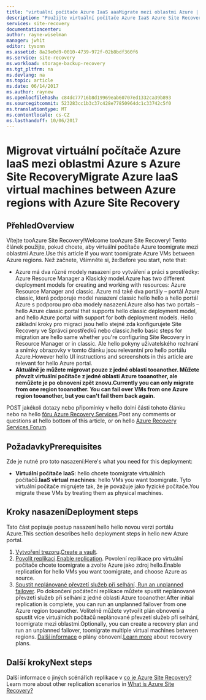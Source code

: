 ```yaml
---
title: "virtuální počítače Azure IaaS aaaMigrate mezi oblastmi Azure | Microsoft Docs"
description: "Použijte virtuální počítače Azure IaaS Azure Site Recovery toomigrate z jedné oblasti Azure tooanother."
services: site-recovery
documentationcenter: 
author: rayne-wiselman
manager: jwhit
editor: tysonn
ms.assetid: 8a29e0d9-0010-4739-972f-02b8bdf360f6
ms.service: site-recovery
ms.workload: storage-backup-recovery
ms.tgt_pltfrm: na
ms.devlang: na
ms.topic: article
ms.date: 06/14/2017
ms.author: raynew
ms.openlocfilehash: c84dc77716b8d19969eab60707ed1332ca39b893
ms.sourcegitcommit: 523283cc1b3c37c428e77850964dc1c33742c5f0
ms.translationtype: MT
ms.contentlocale: cs-CZ
ms.lasthandoff: 10/06/2017
---
```

# <a name="migrate-azure-iaas-virtual-machines-between-azure-regions-with-azure-site-recovery"></a><span data-ttu-id="2e0bb-103">Migrovat virtuální počítače Azure IaaS mezi oblastmi Azure s Azure Site Recovery</span><span class="sxs-lookup"><span data-stu-id="2e0bb-103">Migrate Azure IaaS virtual machines between Azure regions with Azure Site Recovery</span></span>
## <a name="overview"></a><span data-ttu-id="2e0bb-104">Přehled</span><span class="sxs-lookup"><span data-stu-id="2e0bb-104">Overview</span></span>
<span data-ttu-id="2e0bb-105">Vítejte tooAzure Site Recovery!</span><span class="sxs-lookup"><span data-stu-id="2e0bb-105">Welcome tooAzure Site Recovery!</span></span> <span data-ttu-id="2e0bb-106">Tento článek použijte, pokud chcete, aby virtuální počítače Azure toomigrate mezi oblastmi Azure.</span><span class="sxs-lookup"><span data-stu-id="2e0bb-106">Use this article if you want toomigrate Azure VMs between Azure regions.</span></span> <span data-ttu-id="2e0bb-107">Než začnete, Všimněte si, že:</span><span class="sxs-lookup"><span data-stu-id="2e0bb-107">Before you start, note that:</span></span>

* <span data-ttu-id="2e0bb-108">Azure má dva různé modely nasazení pro vytváření a práci s prostředky: Azure Resource Manager a Klasický model.</span><span class="sxs-lookup"><span data-stu-id="2e0bb-108">Azure has two different deployment models for creating and working with resources: Azure Resource Manager and classic.</span></span> <span data-ttu-id="2e0bb-109">Azure má také dva portály – portál Azure classic, která podporuje model nasazení classic hello hello a hello portál Azure s podporou pro oba modely nasazení.</span><span class="sxs-lookup"><span data-stu-id="2e0bb-109">Azure also has two portals – hello Azure classic portal that supports hello classic deployment model, and hello Azure portal with support for both deployment models.</span></span> <span data-ttu-id="2e0bb-110">Hello základní kroky pro migraci jsou hello stejné zda konfigurujete Site Recovery ve Správci prostředků nebo classic.</span><span class="sxs-lookup"><span data-stu-id="2e0bb-110">hello basic steps for migration are hello same whether you're configuring Site Recovery in Resource Manager or in classic.</span></span> <span data-ttu-id="2e0bb-111">Ale hello pokyny uživatelského rozhraní a snímky obrazovky v tomto článku jsou relevantní pro hello portálu Azure.</span><span class="sxs-lookup"><span data-stu-id="2e0bb-111">However hello UI instructions and screenshots in this article are relevant for hello Azure portal.</span></span>
* <span data-ttu-id="2e0bb-112">**Aktuálně je můžete migrovat pouze z jedné oblasti tooanother. Můžete převzít virtuální počítače z jedné oblasti Azure tooanother, ale nemůžete je po obnovení zpět znovu.**</span><span class="sxs-lookup"><span data-stu-id="2e0bb-112">**Currently you can only migrate from one region tooanother. You can fail over VMs from one Azure region tooanother, but you can't fail them back again.**</span></span>

<span data-ttu-id="2e0bb-113">POST jakékoli dotazy nebo připomínky v hello dolní části tohoto článku nebo na hello [fóru Azure Recovery Services](https://social.msdn.microsoft.com/forums/azure/home?forum=hypervrecovmgr).</span><span class="sxs-lookup"><span data-stu-id="2e0bb-113">Post any comments or questions at hello bottom of this article, or on hello [Azure Recovery Services Forum](https://social.msdn.microsoft.com/forums/azure/home?forum=hypervrecovmgr).</span></span>

## <a name="prerequisites"></a><span data-ttu-id="2e0bb-114">Požadavky</span><span class="sxs-lookup"><span data-stu-id="2e0bb-114">Prerequisites</span></span>
<span data-ttu-id="2e0bb-115">Zde je nutné pro toto nasazení:</span><span class="sxs-lookup"><span data-stu-id="2e0bb-115">Here's what you need for this deployment:</span></span>

* <span data-ttu-id="2e0bb-116">**Virtuální počítače IaaS**: hello chcete toomigrate virtuálních počítačů.</span><span class="sxs-lookup"><span data-stu-id="2e0bb-116">**IaaS virtual machines**: hello VMs you want toomigrate.</span></span> <span data-ttu-id="2e0bb-117">Tyto virtuální počítače migrujete tak, že je považuje jako fyzické počítače.</span><span class="sxs-lookup"><span data-stu-id="2e0bb-117">You migrate these VMs by treating them as physical machines.</span></span>

## <a name="deployment-steps"></a><span data-ttu-id="2e0bb-118">Kroky nasazení</span><span class="sxs-lookup"><span data-stu-id="2e0bb-118">Deployment steps</span></span>
<span data-ttu-id="2e0bb-119">Tato část popisuje postup nasazení hello hello novou verzi portálu Azure.</span><span class="sxs-lookup"><span data-stu-id="2e0bb-119">This section describes hello deployment steps in hello new Azure portal.</span></span>

1. <span data-ttu-id="2e0bb-120">[Vytvoření trezoru](site-recovery-vmware-to-azure.md).</span><span class="sxs-lookup"><span data-stu-id="2e0bb-120">[Create a vault](site-recovery-vmware-to-azure.md).</span></span>
2. <span data-ttu-id="2e0bb-121">[Povolit replikaci](site-recovery-vmware-to-azure.md).</span><span class="sxs-lookup"><span data-stu-id="2e0bb-121">[Enable replication](site-recovery-vmware-to-azure.md).</span></span> <span data-ttu-id="2e0bb-122">Povolení replikace pro virtuální počítače chcete toomigrate a zvolte Azure jako zdroj hello.</span><span class="sxs-lookup"><span data-stu-id="2e0bb-122">Enable replication for hello VMs you want toomigrate, and choose Azure as source.</span></span> 
3. <span data-ttu-id="2e0bb-123">[Spustit neplánované převzetí služeb při selhání](site-recovery-failover.md).</span><span class="sxs-lookup"><span data-stu-id="2e0bb-123">[ Run an unplanned failover](site-recovery-failover.md).</span></span> <span data-ttu-id="2e0bb-124">Po dokončení počáteční replikace můžete spustit neplánované převzetí služeb při selhání z jedné oblasti Azure tooanother.</span><span class="sxs-lookup"><span data-stu-id="2e0bb-124">After initial replication is complete, you can run an unplanned failover from one Azure region tooanother.</span></span> <span data-ttu-id="2e0bb-125">Volitelně můžete vytvořit plán obnovení a spustit více virtuálních počítačů neplánované převzetí služeb při selhání, toomigrate mezi oblastmi.</span><span class="sxs-lookup"><span data-stu-id="2e0bb-125">Optionally, you can create a recovery plan and run an unplanned failover, toomigrate multiple virtual machines between regions.</span></span> <span data-ttu-id="2e0bb-126">[Další informace](site-recovery-create-recovery-plans.md) o plány obnovení.</span><span class="sxs-lookup"><span data-stu-id="2e0bb-126">[Learn more](site-recovery-create-recovery-plans.md) about recovery plans.</span></span>

## <a name="next-steps"></a><span data-ttu-id="2e0bb-127">Další kroky</span><span class="sxs-lookup"><span data-stu-id="2e0bb-127">Next steps</span></span>
<span data-ttu-id="2e0bb-128">Další informace o jiných scénářích replikace v [co je Azure Site Recovery?](site-recovery-overview.md)</span><span class="sxs-lookup"><span data-stu-id="2e0bb-128">Learn more about other replication scenarios in [What is Azure Site Recovery?](site-recovery-overview.md)</span></span>
